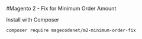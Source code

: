 #Magento 2 - Fix for Minimum Order Amount

Install with Composer

    composer require magecodenet/m2-minimum-order-fix
